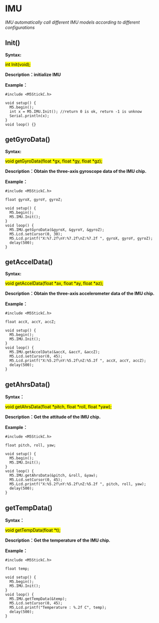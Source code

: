 # IMU

*IMU automatically call different IMU models according to different configurations*

## Init()

**Syntax:**

<mark>int Init(void);</mark>

**Description：initialize IMU**

**Example：**
```arduino
#include <M5StickC.h>

void setup() {
  M5.begin();
  int x = M5.IMU.Init(); //return 0 is ok, return -1 is unknow
  Serial.println(x); 
}
void loop() {}
```

## getGyroData()

**Syntax:**

<mark>void getGyroData(float *gx, float *gy, float *gz);</mark>

**Description：Obtain the three-axis gyroscope data of the IMU chip.**

**Example：**
```arduino
#include <M5StickC.h>

float gyroX, gyroY, gyroZ;

void setup() {
  M5.begin();
  M5.IMU.Init();
}
void loop() {
  M5.IMU.getGyroData(&gyroX, &gyroY, &gyroZ);
  M5.Lcd.setCursor(0, 30);
  M5.Lcd.printf("X:%7.2f\nY:%7.2f\nZ:%7.2f ", gyroX, gyroY, gyroZ);
  delay(500);
}
```

## getAccelData()

**Syntax:**

<mark>void getAccelData(float *ax, float *ay, float *az);</mark>

**Description：Obtain the three-axis accelerometer data of the IMU chip.**

**Example：**
```arduino
#include <M5StickC.h>

float accX, accY, accZ;

void setup() {
  M5.begin();
  M5.IMU.Init();
}
void loop() {
  M5.IMU.getAccelData(&accX, &accY, &accZ);
  M5.Lcd.setCursor(0, 45);
  M5.Lcd.printf("X:%5.2f\nY:%5.2f\nZ:%5.2f ", accX, accY, accZ);
  delay(500);
}
```

## getAhrsData()

**Syntax：**

<mark>void getAhrsData(float *pitch, float *roll, float *yaw);</mark>

**Description：Get the attitude of the IMU chip.**

**Example：**
```arduino
#include <M5StickC.h>

float pitch, roll, yaw;

void setup() {
  M5.begin();
  M5.IMU.Init();
}
void loop() {
  M5.IMU.getAhrsData(&pitch, &roll, &yaw);
  M5.Lcd.setCursor(0, 45);
  M5.Lcd.printf("X:%5.2f\nY:%5.2f\nZ:%5.2f ", pitch, roll, yaw);
  delay(500);
}
```

## getTempData()

**Syntax：**

<mark>void getTempData(float *t);</mark>

**Description：Get the temperature of the IMU chip.**

**Example：**
```arduino
#include <M5StickC.h>

float temp;

void setup() {
  M5.begin();
  M5.IMU.Init();
}
void loop() {
  M5.IMU.getTempData(&temp);
  M5.Lcd.setCursor(0, 45);
  M5.Lcd.printf("Temperature : %.2f C", temp);
  delay(500);
}
```